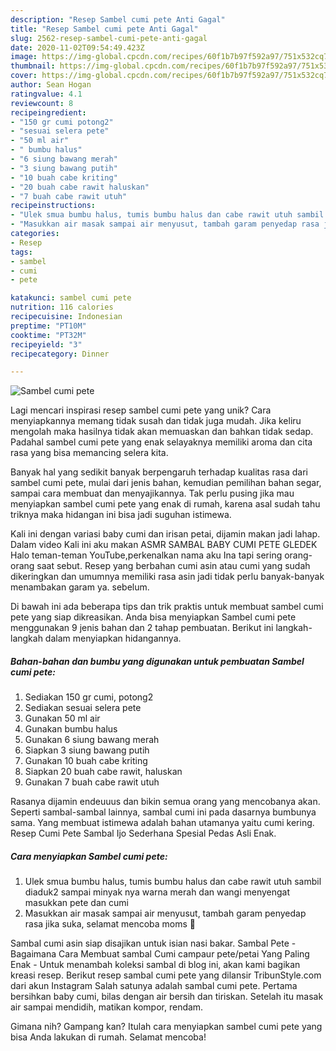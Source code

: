 ```yaml
---
description: "Resep Sambel cumi pete Anti Gagal"
title: "Resep Sambel cumi pete Anti Gagal"
slug: 2562-resep-sambel-cumi-pete-anti-gagal
date: 2020-11-02T09:54:49.423Z
image: https://img-global.cpcdn.com/recipes/60f1b7b97f592a97/751x532cq70/sambel-cumi-pete-foto-resep-utama.jpg
thumbnail: https://img-global.cpcdn.com/recipes/60f1b7b97f592a97/751x532cq70/sambel-cumi-pete-foto-resep-utama.jpg
cover: https://img-global.cpcdn.com/recipes/60f1b7b97f592a97/751x532cq70/sambel-cumi-pete-foto-resep-utama.jpg
author: Sean Hogan
ratingvalue: 4.1
reviewcount: 8
recipeingredient:
- "150 gr cumi potong2"
- "sesuai selera pete"
- "50 ml air"
- " bumbu halus"
- "6 siung bawang merah"
- "3 siung bawang putih"
- "10 buah cabe kriting"
- "20 buah cabe rawit haluskan"
- "7 buah cabe rawit utuh"
recipeinstructions:
- "Ulek smua bumbu halus, tumis bumbu halus dan cabe rawit utuh sambil diaduk2 sampai minyak nya warna merah dan wangi menyengat masukkan pete dan cumi"
- "Masukkan air masak sampai air menyusut, tambah garam penyedap rasa jika suka, selamat mencoba moms 🥰"
categories:
- Resep
tags:
- sambel
- cumi
- pete

katakunci: sambel cumi pete 
nutrition: 116 calories
recipecuisine: Indonesian
preptime: "PT10M"
cooktime: "PT32M"
recipeyield: "3"
recipecategory: Dinner

---
```



![Sambel cumi pete](https://img-global.cpcdn.com/recipes/60f1b7b97f592a97/751x532cq70/sambel-cumi-pete-foto-resep-utama.jpg)

Lagi mencari inspirasi resep sambel cumi pete yang unik? Cara menyiapkannya memang tidak susah dan tidak juga mudah. Jika keliru mengolah maka hasilnya tidak akan memuaskan dan bahkan tidak sedap. Padahal sambel cumi pete yang enak selayaknya memiliki aroma dan cita rasa yang bisa memancing selera kita.

Banyak hal yang sedikit banyak berpengaruh terhadap kualitas rasa dari sambel cumi pete, mulai dari jenis bahan, kemudian pemilihan bahan segar, sampai cara membuat dan menyajikannya. Tak perlu pusing jika mau menyiapkan sambel cumi pete yang enak di rumah, karena asal sudah tahu triknya maka hidangan ini bisa jadi suguhan istimewa.

Kali ini dengan variasi baby cumi dan irisan petai, dijamin makan jadi lahap. Dalam video Kali ini aku makan ASMR SAMBAL BABY CUMI PETE GLEDEK Halo teman-teman YouTube,perkenalkan nama aku Ina tapi sering orang-orang saat sebut. Resep yang berbahan cumi asin atau cumi yang sudah dikeringkan dan umumnya memiliki rasa asin jadi tidak perlu banyak-banyak menambakan garam ya. sebelum.


Di bawah ini ada beberapa tips dan trik praktis untuk membuat sambel cumi pete yang siap dikreasikan. Anda bisa menyiapkan Sambel cumi pete menggunakan 9 jenis bahan dan 2 tahap pembuatan. Berikut ini langkah-langkah dalam menyiapkan hidangannya.

<!--inarticleads1-->

##### Bahan-bahan dan bumbu yang digunakan untuk pembuatan Sambel cumi pete:

1. Sediakan 150 gr cumi, potong2
1. Sediakan sesuai selera pete
1. Gunakan 50 ml air
1. Gunakan  bumbu halus
1. Gunakan 6 siung bawang merah
1. Siapkan 3 siung bawang putih
1. Gunakan 10 buah cabe kriting
1. Siapkan 20 buah cabe rawit, haluskan
1. Gunakan 7 buah cabe rawit utuh


Rasanya dijamin endeuuus dan bikin semua orang yang mencobanya akan. Seperti sambal-sambal lainnya, sambal cumi ini pada dasarnya bumbunya sama. Yang membuat istimewa adalah bahan utamanya yaitu cumi kering. Resep Cumi Pete Sambal Ijo Sederhana Spesial Pedas Asli Enak. 

<!--inarticleads2-->

##### Cara menyiapkan Sambel cumi pete:

1. Ulek smua bumbu halus, tumis bumbu halus dan cabe rawit utuh sambil diaduk2 sampai minyak nya warna merah dan wangi menyengat masukkan pete dan cumi
1. Masukkan air masak sampai air menyusut, tambah garam penyedap rasa jika suka, selamat mencoba moms 🥰


Sambal cumi asin siap disajikan untuk isian nasi bakar. Sambal Pete - Bagaimana Cara Membuat sambal Cumi campaur pete/petai Yang Paling Enak - Untuk menambah koleksi sambal di blog ini, akan kami bagikan kreasi resep. Berikut resep sambal cumi pete yang dilansir TribunStyle.com dari akun Instagram Salah satunya adalah sambal cumi pete. Pertama bersihkan baby cumi, bilas dengan air bersih dan tiriskan. Setelah itu masak air sampai mendidih, matikan kompor, rendam. 

Gimana nih? Gampang kan? Itulah cara menyiapkan sambel cumi pete yang bisa Anda lakukan di rumah. Selamat mencoba!
